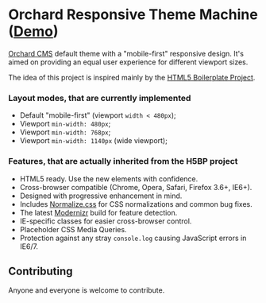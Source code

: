 # Orchard Responsive Theme Machine ([Demo](http://ermakovich.name/orchard-responsive-theme-machine/))

[Orchard CMS](http://orchardproject.net) default theme with a "mobile-first" responsive design.
It's aimed on providing an equal user experience for different viewport sizes.

The idea of this project is inspired mainly by the [HTML5 Boilerplate Project](http://h5bp.com/).

### Layout modes, that are currently implemented

* Default "mobile-first" (viewport `width < 480px`);
* Viewport `min-width: 480px`;
* Viewport `min-width: 768px`;
* Viewport `min-width: 1140px` (wide viewport);

### Features, that are actually inherited from the H5BP project

* HTML5 ready. Use the new elements with confidence.
* Cross-browser compatible (Chrome, Opera, Safari, Firefox 3.6+, IE6+).
* Designed with progressive enhancement in mind.
* Includes [Normalize.css](http://necolas.github.com/normalize.css/) for CSS
  normalizations and common bug fixes.
* The latest [Modernizr](http://modernizr.com/) build for feature detection.
* IE-specific classes for easier cross-browser control.
* Placeholder CSS Media Queries.
* Protection against any stray `console.log` causing JavaScript errors in
  IE6/7.


## Contributing

Anyone and everyone is welcome to contribute.
